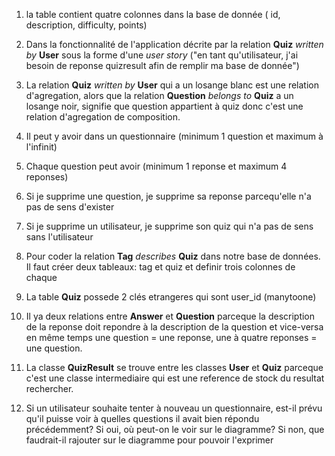 1. la table contient quatre colonnes dans la base de donnée ( id, description, difficulty, points)

2. Dans la fonctionnalité de l'application décrite par la relation **Quiz** _written by_ **User** sous la forme d'une _user story_ ("en tant qu'utilisateur, j'ai besoin de reponse quizresult afin de remplir ma base de donnée")

3. La relation **Quiz** _written by_ **User** qui a un losange blanc est une relation d'agregation, alors que  la relation **Question** _belongs to_ **Quiz** a un losange noir, signifie que question appartient à quiz donc c'est une relation d'agregation de composition. 

4. Il peut y avoir dans un questionnaire (minimum 1 question et maximum à l'infinit)

5. Chaque question peut avoir (minimum 1 reponse et maximum 4 reponses)

6. Si je supprime une question, je supprime sa reponse parcequ'elle n'a pas de sens d'exister

7. Si je supprime un utilisateur, je supprime son quiz qui n'a pas de sens sans l'utilisateur

8. Pour coder la relation **Tag** _describes_ **Quiz** dans notre base de données. Il faut créer deux tableaux: tag et quiz et definir trois colonnes de chaque

9. La table **Quiz** possede 2 clés etrangeres qui sont user_id (manytoone)

10. Il ya deux relations entre **Answer** et **Question** parceque la description de la reponse doit repondre à la description de la question et vice-versa en même temps une question = une reponse, une à quatre reponses = une question.

11. La classe **QuizResult** se trouve entre les classes **User** et **Quiz** parceque c'est une classe intermediaire qui est une reference de stock du resultat rechercher.

12. Si un utilisateur souhaite tenter à nouveau un questionnaire, est-il prévu qu'il puisse voir à quelles questions il avait bien répondu précédemment? Si oui, où peut-on le voir sur le diagramme? Si non, que faudrait-il rajouter sur le diagramme pour pouvoir l'exprimer



